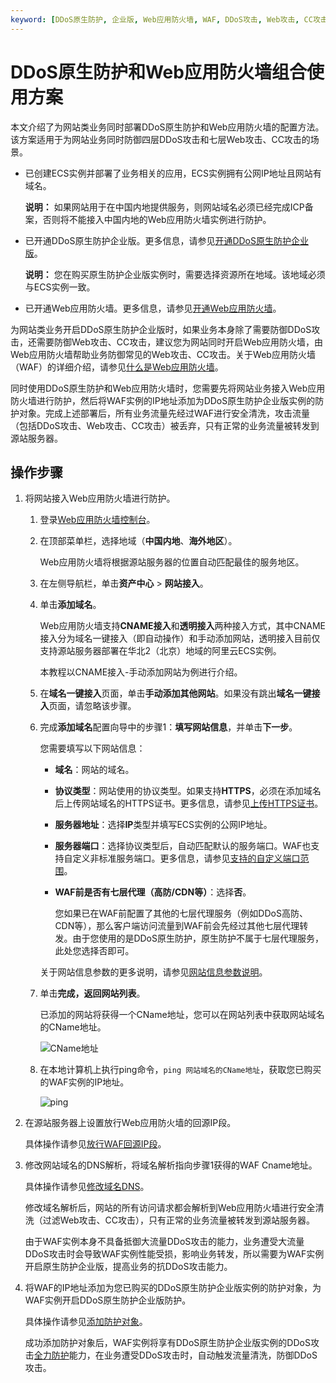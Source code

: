 ```yaml
---
keyword: [DDoS原生防护, 企业版, Web应用防火墙, WAF, DDoS攻击, Web攻击, CC攻击]
---
```


# DDoS原生防护和Web应用防火墙组合使用方案

本文介绍了为网站类业务同时部署DDoS原生防护和Web应用防火墙的配置方法。该方案适用于为网站业务同时防御四层DDoS攻击和七层Web攻击、CC攻击的场景。

-   已创建ECS实例并部署了业务相关的应用，ECS实例拥有公网IP地址且网站有域名。

    **说明：** 如果网站用于在中国内地提供服务，则网站域名必须已经完成ICP备案，否则将不能接入中国内地的Web应用防火墙实例进行防护。

-   已开通DDoS原生防护企业版。更多信息，请参见[开通DDoS原生防护企业版](/intl.zh-CN/DDoS原生防护用户指南/开通DDoS原生防护企业版.md)。

    **说明：** 您在购买原生防护企业版实例时，需要选择资源所在地域。该地域必须与ECS实例一致。

-   已开通Web应用防火墙。更多信息，请参见[开通Web应用防火墙](/intl.zh-CN/产品定价/开通WAF/开通Web应用防火墙.md)。

为网站类业务开启DDoS原生防护企业版时，如果业务本身除了需要防御DDoS攻击，还需要防御Web攻击、CC攻击，建议您为网站同时开启Web应用防火墙，由Web应用防火墙帮助业务防御常见的Web攻击、CC攻击。关于Web应用防火墙（WAF）的详细介绍，请参见[什么是Web应用防火墙](/intl.zh-CN/产品简介/什么是Web应用防火墙.md)。

同时使用DDoS原生防护和Web应用防火墙时，您需要先将网站业务接入Web应用防火墙进行防护，然后将WAF实例的IP地址添加为DDoS原生防护企业版实例的防护对象。完成上述部署后，所有业务流量先经过WAF进行安全清洗，攻击流量（包括DDoS攻击、Web攻击、CC攻击）被丢弃，只有正常的业务流量被转发到源站服务器。

## 操作步骤

1.  将网站接入Web应用防火墙进行防护。

    1.  登录[Web应用防火墙控制台](https://yundun.console.aliyun.com/?&p=wafnext)。

    2.  在顶部菜单栏，选择地域（**中国内地**、**海外地区**）。

        Web应用防火墙将根据源站服务器的位置自动匹配最佳的服务地区。

    3.  在左侧导航栏，单击**资产中心** \> **网站接入**。

    4.  单击**添加域名**。

        Web应用防火墙支持**CNAME接入**和**透明接入**两种接入方式，其中CNAME接入分为域名一键接入（即自动操作）和手动添加网站，透明接入目前仅支持源站服务器部署在华北2（北京）地域的阿里云ECS实例。

        本教程以CNAME接入-手动添加网站为例进行介绍。

    5.  在**域名一键接入**页面，单击**手动添加其他网站**。如果没有跳出**域名一键接入**页面，请忽略该步骤。

    6.  完成**添加域名**配置向导中的步骤1：**填写网站信息**，并单击**下一步**。

        您需要填写以下网站信息：

        -   **域名**：网站的域名。
        -   **协议类型**：网站使用的协议类型。如果支持**HTTPS**，必须在添加域名后上传网站域名的HTTPS证书。更多信息，请参见[上传HTTPS证书](/intl.zh-CN/接入WAF/CNAME接入/添加域名.md)。
        -   **服务器地址**：选择**IP**类型并填写ECS实例的公网IP地址。
        -   **服务器端口**：选择协议类型后，自动匹配默认的服务端口。WAF也支持自定义非标准服务端口。更多信息，请参见[支持的自定义端口范围](/intl.zh-CN/接入WAF/支持的自定义端口范围.md)。
        -   **WAF前是否有七层代理（高防/CDN等）**：选择**否**。

            您如果已在WAF前配置了其他的七层代理服务（例如DDoS高防、CDN等），那么客户端访问流量到WAF前会先经过其他七层代理转发。由于您使用的是DDoS原生防护，原生防护不属于七层代理服务，此处您选择否即可。

        关于网站信息参数的更多说明，请参见[网站信息参数说明](/intl.zh-CN/接入WAF/CNAME接入/添加域名.md)。

    7.  单击**完成，返回网站列表**。

        已添加的网站将获得一个CName地址，您可以在网站列表中获取网站域名的CName地址。

        ![CName地址 ](https://static-aliyun-doc.oss-cn-hangzhou.aliyuncs.com/assets/img/zh-CN/1011549951/p97144.png)

    8.  在本地计算机上执行ping命令，`ping 网站域名的CName地址`，获取您已购买的WAF实例的IP地址。

        ![ping ](https://static-aliyun-doc.oss-cn-hangzhou.aliyuncs.com/assets/img/zh-CN/1011549951/p32229.png)

2.  在源站服务器上设置放行Web应用防火墙的回源IP段。

    具体操作请参见[放行WAF回源IP段](/intl.zh-CN/接入WAF/CNAME接入/放行WAF回源IP段.md)。

3.  修改网站域名的DNS解析，将域名解析指向步骤1获得的WAF Cname地址。

    具体操作请参见[修改域名DNS](/intl.zh-CN/接入WAF/CNAME接入/修改域名DNS.md)。

    修改域名解析后，网站的所有访问请求都会解析到Web应用防火墙进行安全清洗（过滤Web攻击、CC攻击），只有正常的业务流量被转发到源站服务器。

    由于WAF实例本身不具备抵御大流量DDoS攻击的能力，业务遭受大流量DDoS攻击时会导致WAF实例性能受损，影响业务转发，所以需要为WAF实例开启原生防护企业版，提高业务的抗DDoS攻击能力。

4.  将WAF的IP地址添加为您已购买的DDoS原生防护企业版实例的防护对象，为WAF实例开启DDoS原生防护企业版防护。

    具体操作请参见[添加防护对象](/intl.zh-CN/DDoS原生防护用户指南/实例管理/添加防护对象.md)。

    成功添加防护对象后，WAF实例将享有DDoS原生防护企业版实例的DDoS攻击[全力防护](/intl.zh-CN/3分钟了解DDoS攻击/常见术语.md)能力，在业务遭受DDoS攻击时，自动触发流量清洗，防御DDoS攻击。



